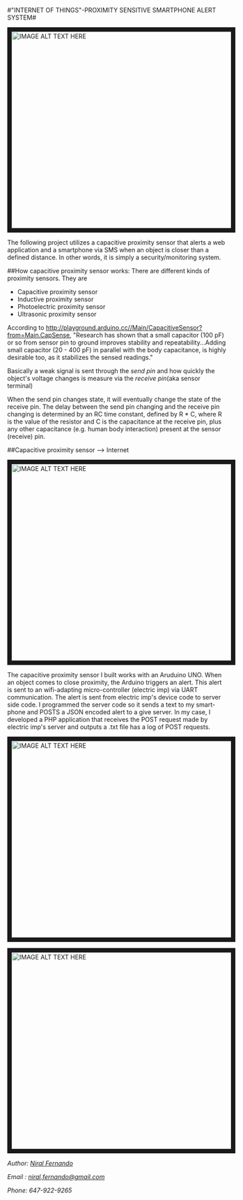 #"INTERNET OF THINGS"-PROXIMITY SENSITIVE SMARTPHONE ALERT SYSTEM#

<img src="https://raw.githubusercontent.com/niralfernando/Internet-of-things-Proximity-sensor-alert/master/images/IMG_1.png" 
alt="IMAGE ALT TEXT HERE" width="700" height="450" border="10" />


The following project utilizes a capacitive proximity sensor that alerts a web application and a smartphone via SMS when an object is closer than a defined distance. In other words, it is simply a security/monitoring system.

##How capacitive proximity sensor works:
There are different kinds of proximity sensors. They are

 * Capacitive proximity sensor
 * Inductive proximity sensor
 * Photoelectric proximity sensor
 * Ultrasonic proximity sensor


According to <http://playground.arduino.cc//Main/CapacitiveSensor?from=Main.CapSense>, "Research has shown that a small capacitor (100 pF) or so from sensor pin to ground improves stability and repeatability...Adding small capacitor (20 - 400 pF) in parallel with the body capacitance, is highly desirable too, as it stabilizes the sensed readings."

Basically a weak signal is sent through the _send pin_ and how quickly the object's voltage changes is measure via the _receive pin_(aka sensor terminal)

When the send pin changes state, it will eventually change the state of the receive pin. The delay between the send pin changing and the receive pin changing is determined by an RC time constant, defined by R * C, where R is the value of the resistor and C is the capacitance at the receive pin, plus any other capacitance (e.g. human body interaction) present at the sensor (receive) pin.

##Capacitive proximity sensor --> Internet

<img src="https://raw.github.com/niralfernando/Internet-of-things-Proximity-sensor-alert/master/images/IMG_2.png" 
alt="IMAGE ALT TEXT HERE" width="700" height="450" border="10" />


The capacitive proximity sensor I built works with an Aruduino UNO. When an object comes to close proximity, the Arduino triggers an alert. This alert is sent to an wifi-adapting micro-controller (electric imp) via UART communication. The alert is sent from electric imp's device code to server side code. I programmed the server code so it sends a text to my smart-phone and POSTS a JSON encoded alert to a give server. In my case, I developed a PHP application that receives the POST request made by electric imp's server and outputs a .txt file has a log of POST requests.

<img src="https://raw.github.com/niralfernando/Internet-of-things-Proximity-sensor-alert/master/images/ScreenShot.png" 
alt="IMAGE ALT TEXT HERE" width="700" height="450" border="10" />

<img src="https://raw.github.com/niralfernando/Internet-of-things-Proximity-sensor-alert/master/images/website_update.png" 
alt="IMAGE ALT TEXT HERE" width="700" height="450" border="10" />
  


_Author: [Niral Fernando](http://www.eng.uwaterloo.ca/~mn2ferna/)_

_Email : <niral.fernando@gmail.com>_

_Phone: 647-922-9265_